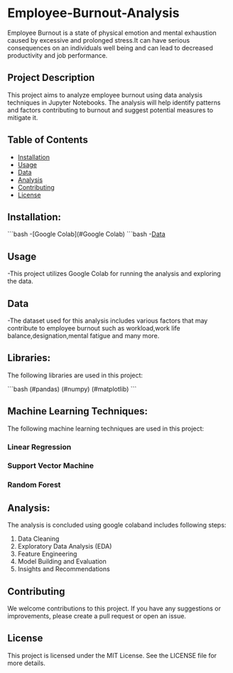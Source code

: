 # Employee-Burnout-Analysis
Employee Burnout is a state of physical emotion and mental exhaustion caused by excessive and prolonged stress.It can have serious consequences on an individuals well being and can lead to decreased productivity and job performance.

## Project Description

This project aims to analyze employee burnout using data analysis techniques in Jupyter Notebooks. The analysis will help identify patterns and factors contributing to burnout and suggest potential measures to mitigate it.

## Table of Contents

- [Installation](#installation)
- [Usage](#usage)
- [Data](#data)
- [Analysis](#analysis)
- [Contributing](#contributing)
- [License](#license)

## Installation:
\`\`\`bash
-[Google Colab](#Google Colab)
\`\`\`bash
-[Data](https://www.google.com/url?q=https%3A%2F%2Fdocs.google.com%2Fspreadsheets%2Fd%2F1cyVOnzHtdMwX_QafB2vhZCQbcA1fdHfV%2Fedit%3Fusp%3Ddrive_link%26ouid%3D101528668188707336368%26rtpof%3Dtrue%26sd%3Dtrue)

## Usage

-This project utilizes Google Colab for running the analysis and exploring the data.

## Data

-The dataset used for this analysis includes various factors that may contribute to employee burnout such as workload,work life balance,designation,mental fatigue and many more.

## Libraries:

The following libraries are used in this project:

\`\`\`bash
(#pandas)
(#numpy)
(#matplotlib)
\`\`\`
## Machine Learning Techniques:
The following machine learning techniques are used in this project:

### Linear Regression
### Support Vector Machine
### Random Forest

## Analysis:
The analysis is concluded using google colaband includes following steps:

1) Data Cleaning
2) Exploratory Data Analysis (EDA)
3) Feature Engineering
4) Model Building and Evaluation
5) Insights and Recommendations

## Contributing

We welcome contributions to this project. If you have any suggestions or improvements, please create a pull request or open an issue.

## License

This project is licensed under the MIT License. See the LICENSE file for more details.

